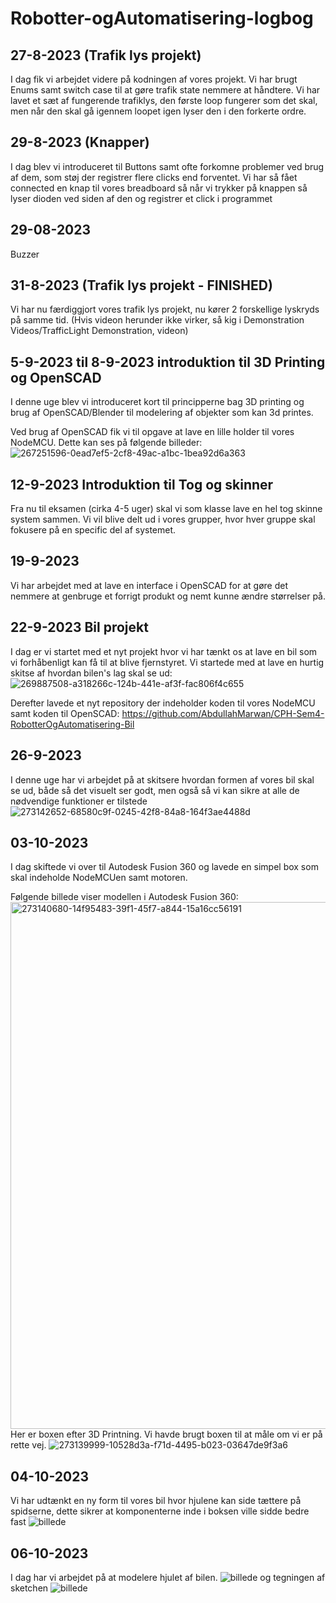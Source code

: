 # Robotter-ogAutomatisering-logbog
## 27-8-2023 (Trafik lys projekt)
I dag fik vi arbejdet videre på kodningen af vores projekt. Vi har brugt Enums samt switch case til at gøre trafik state nemmere at håndtere. Vi har lavet et sæt af fungerende trafiklys, den første loop fungerer som det skal, men når den skal gå igennem loopet igen lyser den i den forkerte ordre.

## 29-8-2023 (Knapper)
I dag blev vi introduceret til Buttons samt ofte forkomne problemer ved brug af dem, som støj der registrer flere clicks end forventet. Vi har så fået connected en knap til vores breadboard så når vi trykker på knappen så lyser dioden ved siden af den og registrer et click i programmet

## 29-08-2023
Buzzer

## 31-8-2023 (Trafik lys projekt - FINISHED)
Vi har nu færdiggjort vores trafik lys projekt, nu kører 2 forskellige lyskryds på samme tid. (Hvis videon herunder ikke virker, så kig i Demonstration Videos/TrafficLight Demonstration, videon)

## 5-9-2023 til 8-9-2023 introduktion til 3D Printing og OpenSCAD
I denne uge blev vi introduceret kort til principperne bag 3D printing og brug af OpenSCAD/Blender til modelering af objekter som kan 3d printes.

Ved brug af OpenSCAD fik vi til opgave at lave en lille holder til vores NodeMCU. Dette kan ses på følgende billeder:
![267251596-0ead7ef5-2cf8-49ac-a1bc-1bea92d6a363](https://github.com/NikolajKaspersen/Robotter-ogAutomatisering-logbog/assets/99389341/55a3eaf7-b70a-49ad-9797-17f82b06b596)

## 12-9-2023 Introduktion til Tog og skinner
Fra nu til eksamen (cirka 4-5 uger) skal vi som klasse lave en hel tog skinne system sammen. Vi vil blive delt ud i vores grupper, hvor hver gruppe skal fokusere på en specific del af systemet.

## 19-9-2023
Vi har arbejdet med at lave en interface i OpenSCAD for at gøre det nemmere at genbruge et forrigt produkt og nemt kunne ændre størrelser på.

## 22-9-2023 Bil projekt
I dag er vi startet med et nyt projekt hvor vi har tænkt os at lave en bil som vi forhåbenligt kan få til at blive fjernstyret. Vi startede med at lave en hurtig skitse af hvordan bilen's lag skal se ud:
![269887508-a318266c-124b-441e-af3f-fac806f4c655](https://github.com/NikolajKaspersen/Robotter-ogAutomatisering-logbog/assets/99389341/ec067bcf-3930-45b1-aea0-524224d7ddf7)

Derefter lavede et nyt repository der indeholder koden til vores NodeMCU samt koden til OpenSCAD: https://github.com/AbdullahMarwan/CPH-Sem4-RobotterOgAutomatisering-Bil

## 26-9-2023
I denne uge har vi arbejdet på at skitsere hvordan formen af vores bil skal se ud, både så det visuelt ser godt, men også så vi kan sikre at alle de nødvendige funktioner er tilstede 
![273142652-68580c9f-0245-42f8-84a8-164f3ae4488d](https://github.com/NikolajKaspersen/Robotter-ogAutomatisering-logbog/assets/99389341/a66e8fff-9227-40d7-a13c-1086545117c2)

## 03-10-2023
I dag skiftede vi over til Autodesk Fusion 360 og lavede en simpel box som skal indeholde NodeMCUen samt motoren.

Følgende billede viser modellen i Autodesk Fusion 360: 
<img width="843" alt="273140680-14f95483-39f1-45f7-a844-15a16cc56191" src="https://github.com/NikolajKaspersen/Robotter-ogAutomatisering-logbog/assets/99389341/da631e69-e881-4b52-bb8a-08271f6b1a17">
Her er boxen efter 3D Printning. Vi havde brugt boxen til at måle om vi er på rette vej.
![273139999-10528d3a-f71d-4495-b023-03647de9f3a6](https://github.com/NikolajKaspersen/Robotter-ogAutomatisering-logbog/assets/99389341/f0f054f2-4c11-48bf-8b1b-d10cea859022)

## 04-10-2023
Vi har udtænkt en ny form til vores bil hvor hjulene kan side tættere på spidserne, dette sikrer at komponenterne inde i boksen ville sidde bedre fast 
![billede](https://github.com/NikolajKaspersen/Robotter-ogAutomatisering-logbog/assets/99389341/56e42185-685e-43b2-83e7-ffd37e82f6bc)

## 06-10-2023
I dag har vi arbejdet på at modelere hjulet af bilen. 
![billede](https://github.com/NikolajKaspersen/Robotter-ogAutomatisering-logbog/assets/99389341/73db8ca6-24b4-4952-830d-4d95a3553e9a)
og tegningen af sketchen
![billede](https://github.com/NikolajKaspersen/Robotter-ogAutomatisering-logbog/assets/99389341/44efcdfd-575c-4a61-9839-bdc2711c5127)






